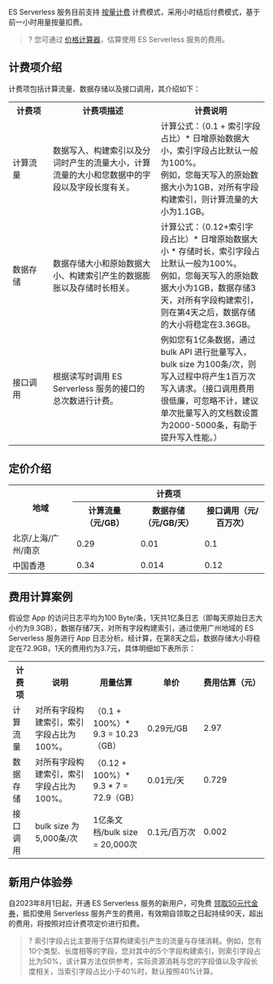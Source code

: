 ES Serverless 服务目前支持 [按量计费](https://cloud.tencent.com/document/product/555/9617) 计费模式，采用小时结后付费模式，基于前一小时用量按量扣费。
>? 您可通过 [价格计算器](https://buy.cloud.tencent.com/price/es/calculator)，估算使用 ES Serverless 服务的费用。

## 计费项介绍
计费项包括计算流量、数据存储以及接口调用，其介绍如下：
<table>
<tr>
<th class="tg-llyw" colspan="2" width=15%>计费项</th>
<th class="tg-llyw" colspan="2" width=40%>计费项描述</th>
<th class="tg-llyw" colspan="2" width=40%>计费说明</th>
</tr>
<tr>
<td class="tg-llyw" colspan="2" width=15%>计算流量</td>
<td class="tg-llyw" colspan="2" width=40%>数据写入、构建索引以及分词时产生的流量大小，计算流量的大小和您数据中的字段以及字段长度有关。</td>
<td class="tg-llyw" colspan="2" width=40%>计算公式：（0.1 + 索引字段占比）* 日增原始数据大小，索引字段占比默认一般为100%。<br>例如，您每天写入的原始数据大小为1GB，对所有字段构建索引，则计算流量的大小为1.1GB。</td>
</tr>
<tr>
<td class="tg-llyw" colspan="2" width=15%>数据存储</td>
<td class="tg-llyw" colspan="2" width=40%>数据存储大小和原始数据大小、构建索引产生的数据膨胀以及存储时长相关。</td>
<td class="tg-llyw" colspan="2" width=40%>计算公式：（0.12+索引字段占比）* 日增原始数据大小 * 存储时长，索引字段占比默认一般为100%。<br>例如，您每天写入的原始数据大小为1GB，数据存储3天，对所有字段构建索引，则在第4天之后，数据存储的大小将稳定在3.36GB。</td>
<tr>
<td class="tg-llyw" colspan="2" width=15%>接口调用</td>
<td class="tg-llyw" colspan="2" width=40%>根据读写时调用 ES Serverless 服务的接口的总次数进行计费。</td>
<td class="tg-llyw" colspan="2" width=40%>例如您有1亿条数据，通过 bulk API 进行批量写入，bulk size 为100条/次，则写入过程中将产生1百万次写入请求。（接口调用费用很低廉，可忽略不计，建议单次批量写入的文档数设置为2000-5000条，有助于提升写入性能。）</td>
</tr>
</table>

## 定价介绍
<table>
<tr>
<th rowspan="2" width=25%>地域</th>
<th colspan=3>计费项</th>
</tr>
<tr>
<th class="tg-llyw" width=25%>计算流量（元/GB）</th>
<th class="tg-llyw"  width=25%>数据存储（元/GB/天）</th>
<th class="tg-llyw" width=25%>接口调用（元/百万次）</th>
</tr>
<tr>
<td width=25%>北京/上海/广州/南京</td>
<td width=25%>0.29</td>
<td width=25%>0.01</td>
<td width=25%>0.1</td>
</tr>
<tr>
<td width=25%>中国香港</td>
<td width=25%>0.34</td>
<td width=25%>0.014</td>
<td width=25%> 0.12</td>
</tr>
</table>

## 费用计算案例
假设您 App 的访问日志平均为100 Byte/条，1天共1亿条日志（即每天原始日志大小约为9.3GB），数据存储7天，对所有字段构建索引，通过使用广州地域的 ES Serverless 服务进行 App 日志分析。经计算，在第8天之后，数据存储大小将稳定在72.9GB，1天的费用约为3.7元，具体明细如下表所示：
<table>
<tr>
<th class="tg-llyw" width=10%>计费项</th>
<th class="tg-llyw"  width=10%>说明</th>
<th class="tg-llyw"  width=35%>用量估算</th>
<th class="tg-llyw"  width=25%>单价</th>
<th class="tg-llyw"  width=10%><nobr>费用估算（元）</th>
</tr>
<tr>
<td class="tg-llyw"  width=15%>计算流量</td>
<td class="tg-llyw"  width=40%>对所有字段构建索引，索引字段占比为100%。</td>
<td class="tg-llyw"  width=15%>（0.1 + 100%）* 9.3 = 10.23（GB）</td>
<td class="tg-llyw"  width=15%>0.29元/GB</td>
<td class="tg-llyw"  width=15%>2.97</td>
</tr>
<tr>
<td class="tg-llyw"  width=15%>数据存储</td>
<td class="tg-llyw"  width=40%>对所有字段构建索引，索引字段占比为100%。</td>
<td class="tg-llyw"  width=15%>（0.12 + 100%）* 9.3 * 7 = 72.9（GB）</td>
<td class="tg-llyw"  width=15%>0.01元/天</td>
<td class="tg-llyw"  width=15%>0.729</td>
</tr>
<tr>
<td class="tg-llyw"  width=15%>接口调用</td>
<td class="tg-llyw"  width=40%>bulk size 为5,000条/次</td>
<td class="tg-llyw"  width=15%>1亿条文档/bulk size = 20,000次</td>
<td class="tg-llyw"  width=15%><nobr>0.1元/百万次</td>
<td class="tg-llyw"  width=15%>0.002</td>
</tr>
</table>

## 新用户体验券
自2023年8月1日起，开通 ES Serverless 服务的新用户，可免费 [领取50元代金券](https://cloud.tencent.com/act/pro/es_serverless)，抵扣使用 Serverless 服务产生的费用，有效期自领取之日起持续90天，超出的费用，将按照对应计费项定价进行扣费。
>? 索引字段占比主要用于估算构建索引产生的流量与存储消耗。例如，您有10个类型、长度相等的字段，您对其中的5个字段构建索引，则索引字段占比为50%，该计算方法仅供参考，实际资源消耗与您的字段值以及字段长度相关，当索引字段占比小于40%时，默认按照40%计算。


